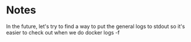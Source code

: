 # Notes

In the future, let's try to find a way to put the general logs to stdout so it's easier to check out when we do docker logs -f
